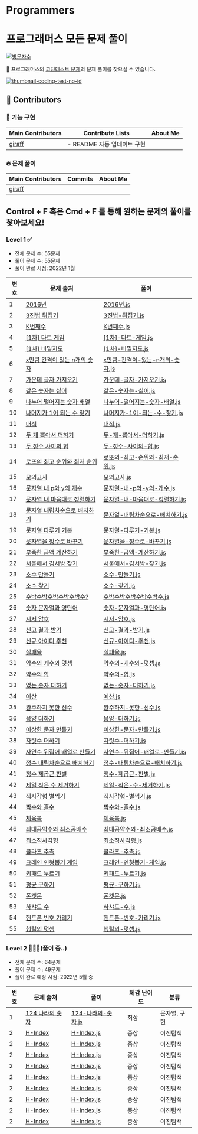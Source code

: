 # Programmers

# 프로그래머스 모든 문제 풀이

[![방문자수](<https://hits.seeyoufarm.com/api/count/incr/badge.svg?url=https://github.com/giraff/datastructure_algorithm&count_bg=%2379C83D&title_bg=%23555555&icon=&icon_color=%23E7E7E7&title=방문자수(Today/Total)&edge_flat=true>)](https://github.com/giraff)

🌱 프로그래머스의 [코딩테스트 문제](https://programmers.co.kr/learn/challenges?tab=all_challenges)의 문제 풀이를 찾으실 수 있습니다.

[![thumbnail-coding-test-no-id](https://user-images.githubusercontent.com/54318460/158711288-5fbd903f-d3b6-4d56-bd1f-9e5946d67d0a.png)
](https://github.com/codeisneverodd/programmers-coding-test/)

## 🌟 Contributors

### 🧪 기능 구현

| Main Contributors                   | Contribute Lists            | About Me |
| ----------------------------------- | --------------------------- | -------- |
| [giraff](https://github.com/giraff) | - README 자동 업데이트 구현 |          |

### 🔥 문제 풀이

| Main Contributors                   | Commits | About Me |
| ----------------------------------- | ------- | -------- |
| [giraff](https://github.com/giraff) |         |          |

## Control + F 혹은 Cmd + F 를 통해 원하는 문제의 풀이를 찾아보세요!

### Level 1 ✅

- 전체 문제 수: 55문제
- 풀이 문제 수: 55문제
- 풀이 완료 시점: 2022년 1월

| 번호 | 문제 출처                                                                                | 풀이                                                                                               |
| ---- | ---------------------------------------------------------------------------------------- | -------------------------------------------------------------------------------------------------- |
| 1    | [2016년](https://programmers.co.kr/learn/courses/30/lessons/12901)                       | [2016년.js](https://github.com/giraff)                                                             |
| 2    | [3진법 뒤집기](https://programmers.co.kr/learn/courses/30/lessons/68935)                 | [3진법-뒤집기.js](https://github.com/giraff)                                                       |
| 3    | [K번째수](https://programmers.co.kr/learn/courses/30/lessons/42748)                      | [K번째수.js](https://github.com/giraff)                                                            |
| 4    | [[1차] 다트 게임](https://programmers.co.kr/learn/courses/30/lessons/17682)              | [[1차]-다트-게임.js](https://github.com/giraff)                                                    |
| 5    | [[1차] 비밀지도](https://programmers.co.kr/learn/courses/30/lessons/17681)               | [[1차]-비밀지도.js](https://github.com/giraff)                                                     |
| 6    | [x만큼 간격이 있는 n개의 숫자](https://programmers.co.kr/learn/courses/30/lessons/12954) | [x만큼-간격이-있는-n개의-숫자.js](https://github.com/giraff)                                       |
| 7    | [가운데 글자 가져오기](https://programmers.co.kr/learn/courses/30/lessons/12903)         | [가운데-글자-가져오기.js](https://github.com/giraff)                                               |
| 8    | [같은 숫자는 싫어](https://programmers.co.kr/learn/courses/30/lessons/12906)             | [같은-숫자는-싫어.js](https://github.com/giraff)                                                   |
| 9    | [나누어 떨어지는 숫자 배열](https://programmers.co.kr/learn/courses/30/lessons/12910)    | [나누어-떨어지는-숫자-배열.js](https://github.com/giraff)                                          |
| 10   | [나머지가 1이 되는 수 찾기](https://programmers.co.kr/learn/courses/30/lessons/87389)    | [나머지가-1이-되는-수-찾기.js](https://github.com/giraff)                                          |
| 11   | [내적](https://programmers.co.kr/learn/courses/30/lessons/70128)                         | [내적.js](https://github.com/giraff)                                                               |
| 12   | [두 개 뽑아서 더하기](https://programmers.co.kr/learn/courses/30/lessons/68644)          | [두-개-뽑아서-더하기.js](https://github.com/giraff)                                                |
| 13   | [두 정수 사이의 합](https://programmers.co.kr/learn/courses/30/lessons/12912)            | [두-정수-사이의-합.js](https://github.com/giraff)                                                  |
| 14   | [로또의 최고 순위와 최저 순위](https://programmers.co.kr/learn/courses/30/lessons/77484) | [로또의-최고-순위와-최저-순위.js](https://github.com/giraff)                                       |
| 15   | [모의고사](https://programmers.co.kr/learn/courses/30/lessons/42840)                     | [모의고사.js](https://github.com/giraff)                                                           |
| 16   | [문자열 내 p와 y의 개수](https://programmers.co.kr/learn/courses/30/lessons/12916)       | [문자열-내-p와-y의-개수.js](https://github.com/giraff)                                             |
| 17   | [문자열 내 마음대로 정렬하기](https://programmers.co.kr/learn/courses/30/lessons/12915)  | [문자열-내-마음대로-정렬하기.js](https://github.com/giraff)                                        |
| 18   | [문자열 내림차순으로 배치하기](https://programmers.co.kr/learn/courses/30/lessons/12917) | [문자열-내림차순으로-배치하기.js](https://github.com/giraff)                                       |
| 19   | [문자열 다루기 기본](https://programmers.co.kr/learn/courses/30/lessons/12918)           | [문자열-다루기-기본.js](https://github.com/giraff)                                                 |
| 20   | [문자열을 정수로 바꾸기](https://programmers.co.kr/learn/courses/30/lessons/12925)       | [문자열을-정수로-바꾸기.js](https://github.com/giraff)                                             |
| 21   | [부족한 금액 계산하기](https://programmers.co.kr/learn/courses/30/lessons/82612)         | [부족한-금액-계산하기.js](https://github.com/giraff)                                               |
| 22   | [서울에서 김서방 찾기](https://programmers.co.kr/learn/courses/30/lessons/12919)         | [서울에서-김서방-찾기.js](https://github.com/giraff)                                               |
| 23   | [소수 만들기](https://programmers.co.kr/learn/courses/30/lessons/12977)                  | [소수-만들기.js](https://github.com/giraff)                                                        |
| 24   | [소수 찾기](https://programmers.co.kr/learn/courses/30/lessons/42839)                    | [소수-찾기.js](https://github.com/giraff)                                                          |
| 25   | [수박수박수박수박수박수?](https://programmers.co.kr/learn/courses/30/lessons/12922)      | [수박수박수박수박수박수.js](https://github.com/giraff)                                             |
| 26   | [숫자 문자열과 영단어](https://programmers.co.kr/learn/courses/30/lessons/81301)         | [숫자-문자열과-영단어.js](https://github.com/giraff)                                               |
| 27   | [시저 암호](https://programmers.co.kr/learn/courses/30/lessons/12926)                    | [시저-암호.js](https://github.com/giraff)                                                          |
| 28   | [신고 결과 받기](https://programmers.co.kr/learn/courses/30/lessons/92334)               | [신고-결과-받기.js](https://github.com/giraff)                                                     |
| 29   | [신규 아이디 추천](https://programmers.co.kr/learn/courses/30/lessons/72410)             | [신규-아이디-추천.js](https://github.com/giraff)                                                   |
| 30   | [실패율](https://programmers.co.kr/learn/courses/30/lessons/42889)                       | [실패율.js](https://github.com/giraff)                                                             |
| 31   | [약수의 개수와 덧셈](https://programmers.co.kr/learn/courses/30/lessons/77884)           | [약수의-개수와-덧셈.js](https://github.com/giraff)                                                 |
| 32   | [약수의 합](https://programmers.co.kr/learn/courses/30/lessons/12928)                    | [약수의-합.js](https://github.com/giraff)                                                          |
| 33   | [없는 숫자 더하기](https://programmers.co.kr/learn/courses/30/lessons/86051)             | [없는-숫자-더하기.js](https://github.com/giraff)                                                   |
| 34   | [예산](https://programmers.co.kr/learn/courses/30/lessons/12982)                         | [예산.js](https://github.com/giraff/level-1/예산.js)                                               |
| 35   | [완주하지 못한 선수](https://programmers.co.kr/learn/courses/30/lessons/42576)           | [완주하지-못한-선수.js](https://github.com/giraff/level-1/완주하지-못한-선수.js)                   |
| 36   | [음양 더하기](https://programmers.co.kr/learn/courses/30/lessons/76501)                  | [음양-더하기.js](https://github.com/giraff/level-1/음양-더하기.js)                                 |
| 37   | [이상한 문자 만들기](https://programmers.co.kr/learn/courses/30/lessons/12930)           | [이상한-문자-만들기.js](https://github.com/giraff/level-1/이상한-문자-만들기.js)                   |
| 38   | [자릿수 더하기](https://programmers.co.kr/learn/courses/30/lessons/12931)                | [자릿수-더하기.js](https://github.com/giraff/level-1/자릿수-더하기.js)                             |
| 39   | [자연수 뒤집어 배열로 만들기](https://programmers.co.kr/learn/courses/30/lessons/12932)  | [자연수-뒤집어-배열로-만들기.js](https://github.com/giraff/level-1/자연수-뒤집어-배열로-만들기.js) |
| 40   | [정수 내림차순으로 배치하기](https://programmers.co.kr/learn/courses/30/lessons/12933)   | [정수-내림차순으로-배치하기.js](https://github.com/giraff/level-1/정수-내림차순으로-배치하기.js)   |
| 41   | [정수 제곱근 판별](https://programmers.co.kr/learn/courses/30/lessons/12934)             | [정수-제곱근-판별.js](https://github.com/giraff/level-1/정수-제곱근-판별.js)                       |
| 42   | [제일 작은 수 제거하기](https://programmers.co.kr/learn/courses/30/lessons/12935)        | [제일-작은-수-제거하기.js](https://github.com/giraff/level-1/제일-작은-수-제거하기.js)             |
| 43   | [직사각형 별찍기](https://programmers.co.kr/learn/courses/30/lessons/12969)              | [직사각형-별찍기.js](https://github.com/giraff/level-1/직사각형-별찍기.js)                         |
| 44   | [짝수와 홀수](https://programmers.co.kr/learn/courses/30/lessons/12937)                  | [짝수와-홀수.js](https://github.com/giraff/level-1/짝수와-홀수.js)                                 |
| 45   | [체육복](https://programmers.co.kr/learn/courses/30/lessons/42862)                       | [체육복.js](https://github.com/giraff/level-1/체육복.js)                                           |
| 46   | [최대공약수와 최소공배수](https://programmers.co.kr/learn/courses/30/lessons/12940)      | [최대공약수와-최소공배수.js](https://github.com/giraff/level-1/최대공약수와-최소공배수.js)         |
| 47   | [최소직사각형](https://programmers.co.kr/learn/courses/30/lessons/86491)                 | [최소직사각형.js](https://github.com/giraff/level-1/최소직사각형.js)                               |
| 48   | [콜라츠 추측](https://programmers.co.kr/learn/courses/30/lessons/12943)                  | [콜라츠-추측.js](https://github.com/giraff/level-1/콜라츠-추측.js)                                 |
| 49   | [크레인 인형뽑기 게임](https://programmers.co.kr/learn/courses/30/lessons/64061)         | [크레인-인형뽑기-게임.js](https://github.com/giraff/level-1/크레인-인형뽑기-게임.js)               |
| 50   | [키패드 누르기](https://programmers.co.kr/learn/courses/30/lessons/67256)                | [키패드-누르기.js](https://github.com/giraff/level-1/키패드-누르기.js)                             |
| 51   | [평균 구하기](https://programmers.co.kr/learn/courses/30/lessons/12944)                  | [평균-구하기.js](https://github.com/giraff/level-1/평균-구하기.js)                                 |
| 52   | [폰켓몬](https://programmers.co.kr/learn/courses/30/lessons/1845)                        | [폰켓몬.js](https://github.com/giraff/level-1/폰켓몬.js)                                           |
| 53   | [하샤드 수](https://programmers.co.kr/learn/courses/30/lessons/12947)                    | [하샤드-수.js](https://github.com/giraff/level-1/하샤드-수.js)                                     |
| 54   | [핸드폰 번호 가리기](https://programmers.co.kr/learn/courses/30/lessons/12948)           | [핸드폰-번호-가리기.js](https://github.com/giraff/level-1/핸드폰-번호-가리기.js)                   |
| 55   | [행렬의 덧셈](https://programmers.co.kr/learn/courses/30/lessons/12950)                  | [행렬의-덧셈.js](https://github.com/giraff/level-1/행렬의-덧셈.js)                                 |

### Level 2 👨🏻‍💻(풀이 중..)

- 전체 문제 수: 64문제
- 풀이 문제 수: 49문제
- 풀이 완료 예상 시점: 2022년 5월 중

| 번호 | 문제 출처                                                                   | 풀이                                                                       | 체감 난이도 | 분류         |
| ---- | --------------------------------------------------------------------------- | -------------------------------------------------------------------------- | ----------- | ------------ |
| 1    | [124 나라의 숫자](https://programmers.co.kr/learn/courses/30/lessons/12899) | [124-나라의-숫자.js](https://github.com/giraff/level-2/124-나라의-숫자.js) | 최상        | 문자열, 구현 |
| 2    | [H-Index](https://programmers.co.kr/learn/courses/30/lessons/42747)         | [H-Index.js](https://github.com/giraff/level-2/H-Index.js)                 | 중상        | 이진탐색     |
| 2    | [H-Index](https://programmers.co.kr/learn/courses/30/lessons/42747)         | [H-Index.js](https://github.com/giraff/level-2/H-Index.js)                 | 중상        | 이진탐색     |
| 2    | [H-Index](https://programmers.co.kr/learn/courses/30/lessons/42747)         | [H-Index.js](https://github.com/giraff/level-2/H-Index.js)                 | 중상        | 이진탐색     |
| 2    | [H-Index](https://programmers.co.kr/learn/courses/30/lessons/42747)         | [H-Index.js](https://github.com/giraff/level-2/H-Index.js)                 | 중상        | 이진탐색     |
| 2    | [H-Index](https://programmers.co.kr/learn/courses/30/lessons/42747)         | [H-Index.js](https://github.com/giraff/level-2/H-Index.js)                 | 중상        | 이진탐색     |
| 2    | [H-Index](https://programmers.co.kr/learn/courses/30/lessons/42747)         | [H-Index.js](https://github.com/giraff/level-2/H-Index.js)                 | 중상        | 이진탐색     |
| 2    | [H-Index](https://programmers.co.kr/learn/courses/30/lessons/42747)         | [H-Index.js](https://github.com/giraff/level-2/H-Index.js)                 | 중상        | 이진탐색     |
| 2    | [H-Index](https://programmers.co.kr/learn/courses/30/lessons/42747)         | [H-Index.js](https://github.com/giraff/level-2/H-Index.js)                 | 중상        | 이진탐색     |
| 2    | [H-Index](https://programmers.co.kr/learn/courses/30/lessons/42747)         | [H-Index.js](https://github.com/giraff/level-2/H-Index.js)                 | 중상        | 이진탐색     |
